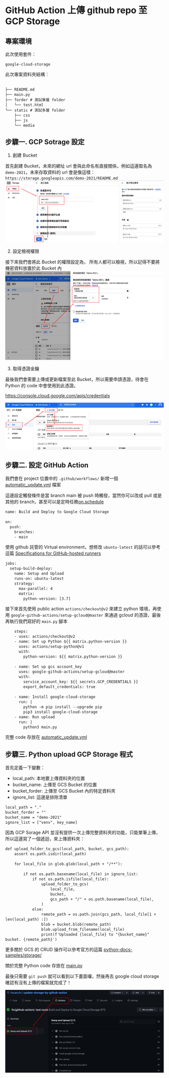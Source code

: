 # GitHub Action 上傳 github repo 至 GCP Storage

## 專案環境

此次使用套件：
```
google-cloud-storage
```


此次專案資料夾結構：
```

├── README.md
├── main.py
├── forder # 測試單層 folder
│   └── test.html
└── static # 測試多層 folder
    ├── css
    ├── js
    └── media
```


## 步驟一. GCP Sotrage 設定

1. 創建 Bucket

首先創建 Bucket，未來的網址 url 會與此命名有直接關係，例如這邊取名為 `demo-2021`，未來存取資料的 url 會是像這樣： `https://storage.googleapis.com/demo-2021/README.md`
<img src="https://github.com/hsuanchi/update-storage-by-github-action/blob/main/image/step1 - 建立GCP Storage Bucket.jpg">

2. 設定檢視權限

接下來我們會將此 Bucket 的權限設定為，
所有人都可以檢視，所以記得不要將機密資料放置於此 Bucket 內
<img src="https://github.com/hsuanchi/update-storage-by-github-action/blob/main/image/step2 - 設定 bucket 檢視權限.jpg">


3. 取得憑證金鑰

最後我們會需要上傳或更新檔案至此 Bucket，所以需要申請憑證，待會在 Python 的 code 中會使用到此憑證。

https://console.cloud.google.com/apis/credentials

<img src="https://github.com/hsuanchi/update-storage-by-github-action/blob/main/image/step3 建立 GCP 憑證鑰匙.jpg">


## 步驟二. 設定 GitHub Action

我們會在 project 位置中的 `.github/workflows/` 新增一個 [automatic_update.yml](https://github.com/hsuanchi/update-storage-by-github-action/blob/main/.github/workflows/automatic_update.yml) 檔案

這邊設定觸發條件是當 branch main 被 push 時觸發，當然你可以改成 pull 或是其他的 branch，甚至可以是定時任務[on.schedule](https://docs.github.com/en/actions/reference/workflow-syntax-for-github-actions#onschedule)
```
name: Build and Deploy to Google Cloud Storage

on:
  push:
    branches:
    - main
```

使用 github 託管的 
Virtual environment，想修改 `ubuntu-latest` 的話可以參考這篇 [Specifications for GitHub-hosted runners](https://docs.github.com/en/actions/reference/specifications-for-github-hosted-runners)
```
jobs:
  setup-build-deploy:
    name: Setup and Upload
    runs-on: ubuntu-latest
    strategy:
      max-parallel: 4
      matrix:
        python-version: [3.7]
```

接下來首先使用 public action `actions/checkout@v2` 來建立 python 環境，再使用 `google-github-actions/setup-gcloud@master` 來通過 gcloud 的憑證，最後再執行我們寫好的 `main.py` 腳本
```
    steps:
    - uses: actions/checkout@v2
    - name: Set up Python ${{ matrix.python-version }}
      uses: actions/setup-python@v1
      with:
        python-version: ${{ matrix.python-version }}

    - name: Set up gcs account_key
      uses: google-github-actions/setup-gcloud@master
      with:
        service_account_key: ${{ secrets.GCP_CREDENTIALS }}
        export_default_credentials: true

    - name: Install google-cloud-storage
      run: |
        python -m pip install --upgrade pip
        pip3 install google-cloud-storage
    - name: Run upload
      run: |
        python3 main.py
```

完整 code 存放在 [automatic_update.yml](https://github.com/hsuanchi/update-storage-by-github-action/blob/main/.github/workflows/automatic_update.yml)

## 步驟三. Python upload GCP Storage 程式

首先定義一下變數：

* local_path: 本地要上傳資料夾的位置
* bucket_name: 上傳至 GCS Bucket 的位置
* bucket_forder: 上傳至 GCS Bucket 內的特定資料夾
* ignore_list: 這邊是排除清單

```
local_path = "."
bucket_forder = ""
bucket_name = "demo-2021"
ignore_list = ["venv", key_name]
```

因為 GCP Sorage API 並沒有提供一次上傳完整資料夾的功能，只能單筆上傳，所以這邊寫了一個遞迴，來上傳資料夾：
```
def upload_folder_to_gcs(local_path, bucket, gcs_path):
    assert os.path.isdir(local_path)

    for local_file in glob.glob(local_path + "/**"):

        if not os.path.basename(local_file) in ignore_list:
            if not os.path.isfile(local_file):
                upload_folder_to_gcs(
                    local_file,
                    bucket,
                    gcs_path + "/" + os.path.basename(local_file),
                )
            else:
                remote_path = os.path.join(gcs_path, local_file[1 + len(local_path) :])
                blob = bucket.blob(remote_path)
                blob.upload_from_filename(local_file)
                print(f'Uploaded {local_file} to "{bucket_name}" bucket. {remote_path}')
```
更多關於 GCS 的 CRUD 操作可以參考官方的這篇 [python-docs-samples/storage/](https://github.com/GoogleCloudPlatform/python-docs-samples/tree/master/storage/cloud-client)

關於完整 Python code 存放在 [main.py](https://github.com/hsuanchi/update-storage-by-github-action/blob/python-script-upload/main.py)


最後只需要 `git push` 就可以看到以下畫面囉，然後再去 google cloud storage 確認有沒有上傳的檔案就完成了！

<img src="https://github.com/hsuanchi/update-storage-by-github-action/blob/main/image/github action check.jpg">

